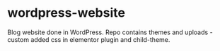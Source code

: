# wordpress-website
Blog website done in WordPress. Repo contains themes and uploads - custom added css in elementor plugin and child-theme.
